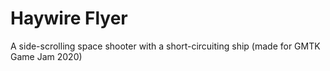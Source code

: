 # Haywire Flyer
A side-scrolling space shooter with a short-circuiting ship (made for GMTK Game Jam 2020)
